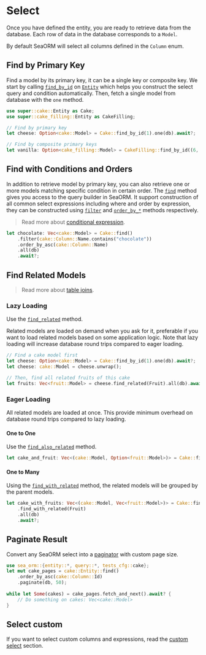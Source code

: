 # Select

Once you have defined the entity, you are ready to retrieve data from the database. Each row of data in the database corresponds to a `Model`.

By default SeaORM will select all columns defined in the `Column` enum.

## Find by Primary Key

Find a model by its primary key, it can be a single key or composite key. We start by calling [`find_by_id`](https://docs.rs/sea-orm/0.x/sea_orm/entity/trait.EntityTrait.html#method.find_by_id) on [`Entity`](https://docs.rs/sea-orm/0.x/sea_orm/entity/trait.EntityTrait.html) which helps you construct the select query and condition automatically. Then, fetch a single model from database with the `one` method.

```rust
use super::cake::Entity as Cake;
use super::cake_filling::Entity as CakeFilling;

// Find by primary key
let cheese: Option<cake::Model> = Cake::find_by_id(1).one(db).await?;

// Find by composite primary keys
let vanilla: Option<cake_filling::Model> = CakeFilling::find_by_id((6, 8)).one(db).await?;
```

## Find with Conditions and Orders

In addition to retrieve model by primary key, you can also retrieve one or more models matching specific condition in certain order. The [`find`](https://docs.rs/sea-orm/0.x/sea_orm/entity/trait.EntityTrait.html#method.find) method gives you access to the query builder in SeaORM. It support construction of all common select expressions including where and order by expression, they can be constructed using [`filter`](https://docs.rs/sea-orm/0.x/sea_orm/entity/prelude/trait.QueryFilter.html#method.filter) and [`order_by_*`](https://docs.rs/sea-orm/0.x/sea_orm/query/trait.QueryOrder.html#method.order_by) methods respectively.

> Read more about [conditional expression](/docs/advanced-query/conditional-expression#).

```rust
let chocolate: Vec<cake::Model> = Cake::find()
    .filter(cake::Column::Name.contains("chocolate"))
    .order_by_asc(cake::Column::Name)
    .all(db)
    .await?;
```

## Find Related Models

> Read more about [table joins](/docs/advanced-query/more-join#).

### Lazy Loading

Use the [`find_related`](https://docs.rs/sea-orm/0.x/sea_orm/entity/prelude/trait.ModelTrait.html#method.find_related) method.

Related models are loaded on demand when you ask for it, preferable if you want to load related models based on some application logic. Note that lazy loading will increase database round trips compared to eager loading.

```rust
// Find a cake model first
let cheese: Option<cake::Model> = Cake::find_by_id(1).one(db).await?;
let cheese: cake::Model = cheese.unwrap();

// Then, find all related fruits of this cake
let fruits: Vec<fruit::Model> = cheese.find_related(Fruit).all(db).await?;
```

### Eager Loading

All related models are loaded at once. This provide minimum overhead on database round trips compared to lazy loading.

#### One to One

Use the [`find_also_related`](https://docs.rs/sea-orm/0.1.1/sea_orm/entity/prelude/struct.Select.html#method.find_also_related) method.

```rust
let cake_and_fruit: Vec<(cake::Model, Option<fruit::Model>)> = Cake::find().find_also_related(Fruit).all(db).await?;
```

#### One to Many

Using the [`find_with_related`](https://docs.rs/sea-orm/0.x/sea_orm/entity/prelude/struct.Select.html#method.find_with_related) method, the related models will be grouped by the parent models.

```rust
let cake_with_fruits: Vec<(cake::Model, Vec<fruit::Model>)> = Cake::find()
    .find_with_related(Fruit)
    .all(db)
    .await?;
```

## Paginate Result

Convert any SeaORM select into a [paginator](https://docs.rs/sea-orm/0.x/sea_orm/struct.Paginator.html) with custom page size.

```rust
use sea_orm::{entity::*, query::*, tests_cfg::cake};
let mut cake_pages = cake::Entity::find()
    .order_by_asc(cake::Column::Id)
    .paginate(db, 50);
 
while let Some(cakes) = cake_pages.fetch_and_next().await? {
    // Do something on cakes: Vec<cake::Model>
}
```

## Select custom

If you want to select custom columns and expressions, read the [custom select](/docs/advanced-query/custom-select#) section.

